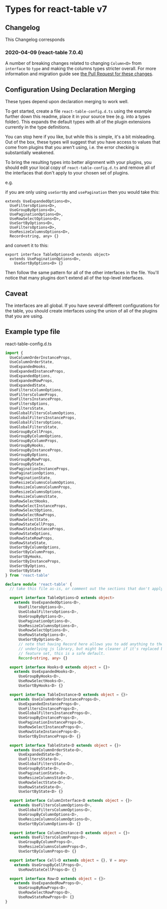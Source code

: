 # Types for react-table v7

## Changelog

This Changelog corresponds

### 2020-04-09 (react-table 7.0.4)

A number of breaking changes related to changing `Column<D>` from `interface` to `type` and making the columns types stricter overall. For more information and migration guide see [the Pull Request for these changes](https://github.com/DefinitelyTyped/DefinitelyTyped/pull/43714).

## Configuration Using Declaration Merging

These types depend upon declaration merging to work well.

To get started, create a file `react-table-config.d.ts` using the example further down this readme, place it in your source tree (e.g. into a types folder). This expands the default types with all of the plugin extensions currently in the type definitions.

You can stop here if you like, but while this is simple, it's a bit misleading. Out of the box, these types will suggest that you have access to values that come from plugins that you aren't using, i.e. the error checking is substantially weakened.

To bring the resulting types into better alignment with your plugins, you should edit your local copy of `react-table-config.d.ts` and remove all of the interfaces that don't apply to your chosen set of plugins.

e.g.

if you are only using `useSortBy` and `usePagination` then you would take this:

```tsx
extends UseExpandedOptions<D>,
  UseFiltersOptions<D>,
  UseGroupByOptions<D>,
  UsePaginationOptions<D>,
  UseRowSelectOptions<D>,
  UseSortByOptions<D>,
  UseFiltersOptions<D>,
  UseResizeColumnsOptions<D>,
  Record<string, any> {}
```

and convert it to this:

```tsx
export interface TableOptions<D extends object>
  extends UsePaginationOptions<D>,
    UseSortByOptions<D> {}
```

Then follow the same pattern for all of the other interfaces in the file. You'll notice that many plugins don't extend all of the top-level interfaces.

## Caveat

The interfaces are all global. If you have several different configurations for the table, you should create interfaces using the union of all of the plugins that you are using.

## Example type file

react-table-config.d.ts

```ts
import {
  UseColumnOrderInstanceProps,
  UseColumnOrderState,
  UseExpandedHooks,
  UseExpandedInstanceProps,
  UseExpandedOptions,
  UseExpandedRowProps,
  UseExpandedState,
  UseFiltersColumnOptions,
  UseFiltersColumnProps,
  UseFiltersInstanceProps,
  UseFiltersOptions,
  UseFiltersState,
  UseGlobalFiltersColumnOptions,
  UseGlobalFiltersInstanceProps,
  UseGlobalFiltersOptions,
  UseGlobalFiltersState,
  UseGroupByCellProps,
  UseGroupByColumnOptions,
  UseGroupByColumnProps,
  UseGroupByHooks,
  UseGroupByInstanceProps,
  UseGroupByOptions,
  UseGroupByRowProps,
  UseGroupByState,
  UsePaginationInstanceProps,
  UsePaginationOptions,
  UsePaginationState,
  UseResizeColumnsColumnOptions,
  UseResizeColumnsColumnProps,
  UseResizeColumnsOptions,
  UseResizeColumnsState,
  UseRowSelectHooks,
  UseRowSelectInstanceProps,
  UseRowSelectOptions,
  UseRowSelectRowProps,
  UseRowSelectState,
  UseRowStateCellProps,
  UseRowStateInstanceProps,
  UseRowStateOptions,
  UseRowStateRowProps,
  UseRowStateState,
  UseSortByColumnOptions,
  UseSortByColumnProps,
  UseSortByHooks,
  UseSortByInstanceProps,
  UseSortByOptions,
  UseSortByState
} from 'react-table'

declare module 'react-table' {
  // take this file as-is, or comment out the sections that don't apply to your plugin configuration

  export interface TableOptions<D extends object>
    extends UseExpandedOptions<D>,
      UseFiltersOptions<D>,
      UseGlobalFiltersOptions<D>,
      UseGroupByOptions<D>,
      UsePaginationOptions<D>,
      UseResizeColumnsOptions<D>,
      UseRowSelectOptions<D>,
      UseRowStateOptions<D>,
      UseSortByOptions<D>,
      // note that having Record here allows you to add anything to the options, this matches the spirit of the
      // underlying js library, but might be cleaner if it's replaced by a more specific type that matches your
      // feature set, this is a safe default.
      Record<string, any> {}

  export interface Hooks<D extends object = {}>
    extends UseExpandedHooks<D>,
      UseGroupByHooks<D>,
      UseRowSelectHooks<D>,
      UseSortByHooks<D> {}

  export interface TableInstance<D extends object = {}>
    extends UseColumnOrderInstanceProps<D>,
      UseExpandedInstanceProps<D>,
      UseFiltersInstanceProps<D>,
      UseGlobalFiltersInstanceProps<D>,
      UseGroupByInstanceProps<D>,
      UsePaginationInstanceProps<D>,
      UseRowSelectInstanceProps<D>,
      UseRowStateInstanceProps<D>,
      UseSortByInstanceProps<D> {}

  export interface TableState<D extends object = {}>
    extends UseColumnOrderState<D>,
      UseExpandedState<D>,
      UseFiltersState<D>,
      UseGlobalFiltersState<D>,
      UseGroupByState<D>,
      UsePaginationState<D>,
      UseResizeColumnsState<D>,
      UseRowSelectState<D>,
      UseRowStateState<D>,
      UseSortByState<D> {}

  export interface ColumnInterface<D extends object = {}>
    extends UseFiltersColumnOptions<D>,
      UseGlobalFiltersColumnOptions<D>,
      UseGroupByColumnOptions<D>,
      UseResizeColumnsColumnOptions<D>,
      UseSortByColumnOptions<D> {}

  export interface ColumnInstance<D extends object = {}>
    extends UseFiltersColumnProps<D>,
      UseGroupByColumnProps<D>,
      UseResizeColumnsColumnProps<D>,
      UseSortByColumnProps<D> {}

  export interface Cell<D extends object = {}, V = any>
    extends UseGroupByCellProps<D>,
      UseRowStateCellProps<D> {}

  export interface Row<D extends object = {}>
    extends UseExpandedRowProps<D>,
      UseGroupByRowProps<D>,
      UseRowSelectRowProps<D>,
      UseRowStateRowProps<D> {}
}
```
